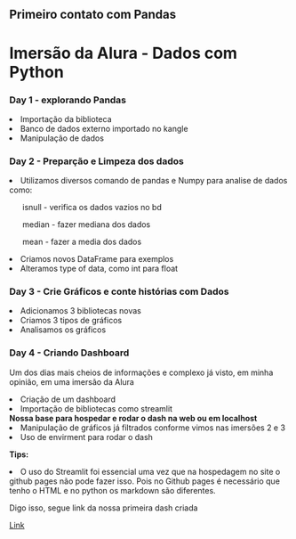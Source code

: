 ## Primeiro contato com Pandas 

<h1>Imersão da Alura - Dados com Python</h1>
<h3>Day 1 - explorando Pandas</h3>
<li>Importação da biblioteca</li>
<li>Banco de dados externo importado no kangle</li>
<li>Manipulação de dados</li>

<h3>Day 2 - Preparção e Limpeza dos dados</h3>
<li>Utilizamos diversos comando de pandas e Numpy para analise de dados como: </li>
<ul>isnull - verifica os dados vazios no bd</ul>
<ul>median - fazer mediana dos dados</ul>
<ul>mean - fazer a media dos dados</ul>
<li>Criamos novos DataFrame para exemplos</li>
<li>Alteramos type of data, como int para float</li>


<h3>Day 3 - Crie Gráficos e conte histórias com Dados</h3>
<li>Adicionamos 3 bibliotecas novas</li>
<li>Criamos 3 tipos de gráficos</li>
<li>Analisamos os gráficos</li>

<h3>Day 4 - Criando Dashboard</h3>
<p>Um dos dias mais cheios de informações e complexo já visto, em minha opinião, em uma imersão da Alura</p>
<li>Criação de um dashboard</li>
<li>Importação de bibliotecas como streamlit</li><strong>Nossa base para hospedar e rodar o dash na web ou em localhost</strong>
<li>Manipulação de gráficos já filtrados conforme vimos nas imersões 2 e 3</li>
<li>Uso de envirment para rodar o dash</li>

<Strong>Tips:</Strong>
<li>O uso do Streamlit foi essencial uma vez que na hospedagem no site o github pages não pode fazer isso. Pois no Github pages é necessário que tenho o HTML e no python os markdown são diferentes.</li>

<p>Digo isso, segue link da nossa primeira dash criada</p>
<a href="https://pandas-imersao-2025.streamlit.app/">Link</a>